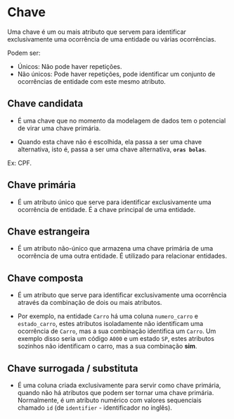 # Chave

Uma chave é um ou mais atributo que servem para identificar exclusivamente uma ocorrência de uma entidade ou várias ocorrências.

Podem ser:

- Únicos: Não pode haver repetições.
- Não únicos: Pode haver repetições, pode identificar um conjunto de ocorrências de entidade com este mesmo atributo.

## Chave candidata

- É uma chave que no momento da modelagem de dados tem o potencial de virar uma chave primária.

- Quando esta chave não é escolhida, ela passa a ser uma chave alternativa, isto é, passa a ser uma chave alternativa, **`oras bolas`**.

Ex: CPF.

## Chave primária

- É um atributo único que serve para identificar exclusivamente uma ocorrência de entidade. É a chave principal de uma entidade.

## Chave estrangeira

- É um atributo não-único que armazena uma chave primária de uma ocorrência de uma outra entidade. É utilizado para relacionar entidades.

## Chave composta

- É um atributo que serve para identificar exclusivamente uma ocorrência através da combinação de dois ou mais atributos. 

- Por exemplo, na entidade `Carro` há uma coluna `numero_carro` e `estado_carro`, estes atributos isoladamente não identificam uma ocorrência de `Carro`, mas a sua combinação identifica um `Carro`. Um exemplo disso seria um código `A000` e um estado `SP`, estes atributos sozinhos não identificam o carro, mas a sua combinação **sim**.

## Chave surrogada / substituta

- É uma coluna criada exclusivamente para servir como chave primária, quando não há atributos que podem ser tornar uma chave primária. Normalmente, é um atributo numérico com valores sequenciais chamado `id` (de `identifier` - identificador no inglês).